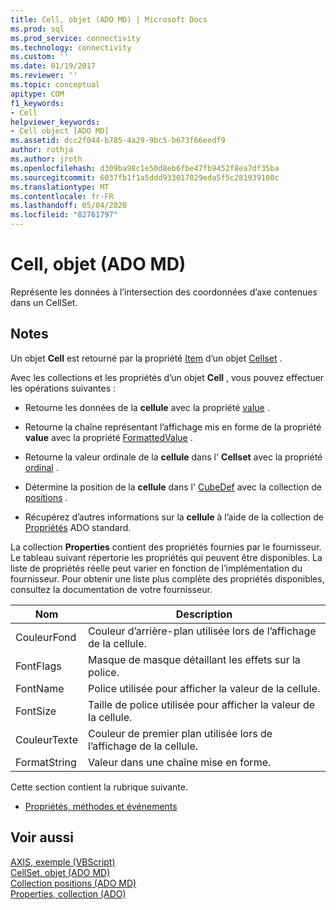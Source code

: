 ```yaml
---
title: Cell, objet (ADO MD) | Microsoft Docs
ms.prod: sql
ms.prod_service: connectivity
ms.technology: connectivity
ms.custom: ''
ms.date: 01/19/2017
ms.reviewer: ''
ms.topic: conceptual
apitype: COM
f1_keywords:
- Cell
helpviewer_keywords:
- Cell object [ADO MD]
ms.assetid: dcc2f044-b785-4a29-9bc5-b673f66eedf9
author: rothja
ms.author: jroth
ms.openlocfilehash: d309ba98c1e50d8eb6fbe47fb9452f8ea7df35ba
ms.sourcegitcommit: 6037fb1f1a5ddd933017029eda5f5c281939100c
ms.translationtype: MT
ms.contentlocale: fr-FR
ms.lasthandoff: 05/04/2020
ms.locfileid: "82761797"
---
```

# <a name="cell-object-ado-md"></a>Cell, objet (ADO MD)
Représente les données à l’intersection des coordonnées d’axe contenues dans un CellSet.  
  
## <a name="remarks"></a>Notes  
 Un objet **Cell** est retourné par la propriété [Item](../../../ado/reference/ado-md-api/item-property-ado-md-cellset.md) d’un objet [Cellset](../../../ado/reference/ado-md-api/cellset-object-ado-md.md) .  
  
 Avec les collections et les propriétés d’un objet **Cell** , vous pouvez effectuer les opérations suivantes :  
  
-   Retourne les données de la **cellule** avec la propriété [value](../../../ado/reference/ado-md-api/value-property-ado-md.md) .  
  
-   Retourne la chaîne représentant l’affichage mis en forme de la propriété **value** avec la propriété [FormattedValue](../../../ado/reference/ado-md-api/formattedvalue-property-ado-md.md) .  
  
-   Retourne la valeur ordinale de la **cellule** dans l' **Cellset** avec la propriété [ordinal](../../../ado/reference/ado-md-api/ordinal-property-ado-md-cell.md) .  
  
-   Détermine la position de la **cellule** dans l' [CubeDef](../../../ado/reference/ado-md-api/cubedef-object-ado-md.md) avec la collection de [positions](../../../ado/reference/ado-md-api/positions-collection-ado-md.md) .  
  
-   Récupérez d’autres informations sur la **cellule** à l’aide de la collection de [Propriétés](../../../ado/reference/ado-api/properties-collection-ado.md) ADO standard.  
  
 La collection **Properties** contient des propriétés fournies par le fournisseur. Le tableau suivant répertorie les propriétés qui peuvent être disponibles. La liste de propriétés réelle peut varier en fonction de l’implémentation du fournisseur. Pour obtenir une liste plus complète des propriétés disponibles, consultez la documentation de votre fournisseur.  
  
|Nom|Description|  
|----------|-----------------|  
|CouleurFond|Couleur d’arrière-plan utilisée lors de l’affichage de la cellule.|  
|FontFlags|Masque de masque détaillant les effets sur la police.|  
|FontName|Police utilisée pour afficher la valeur de la cellule.|  
|FontSize|Taille de police utilisée pour afficher la valeur de la cellule.|  
|CouleurTexte|Couleur de premier plan utilisée lors de l’affichage de la cellule.|  
|FormatString|Valeur dans une chaîne mise en forme.|  
  
 Cette section contient la rubrique suivante.  
  
-   [Propriétés, méthodes et événements](../../../ado/reference/ado-md-api/cell-object-properties-methods-and-events.md)  
  
## <a name="see-also"></a>Voir aussi  
 [AXIS, exemple (VBScript)](../../../ado/reference/ado-md-api/axis-example-vbscript.md)   
 [CellSet, objet (ADO MD)](../../../ado/reference/ado-md-api/cellset-object-ado-md.md)   
 [Collection positions (ADO MD)](../../../ado/reference/ado-md-api/positions-collection-ado-md.md)   
 [Properties, collection (ADO)](../../../ado/reference/ado-api/properties-collection-ado.md)
